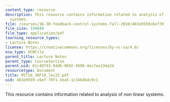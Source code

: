 ```yaml
---
content_type: resource
description: This resource contains information related to analysis of non linear
  systems.
file: /courses/16-30-feedback-control-systems-fall-2010/463e9559c6ef70f13ea51c3464bdc9c1_MIT16_30F10_lec22.pdf
file_size: 334049
file_type: application/pdf
learning_resource_types:
- Lecture Notes
license: https://creativecommons.org/licenses/by-nc-sa/4.0/
ocw_type: OCWFile
parent_title: Lecture Notes
parent_type: CourseSection
parent_uid: 61c49743-94d6-9692-4596-4ecfea13de24
resourcetype: Document
title: MIT16_30F10_lec22.pdf
uid: 463e9559-c6ef-70f1-3ea5-1c3464bdc9c1
---
```

This resource contains information related to analysis of non linear systems.
